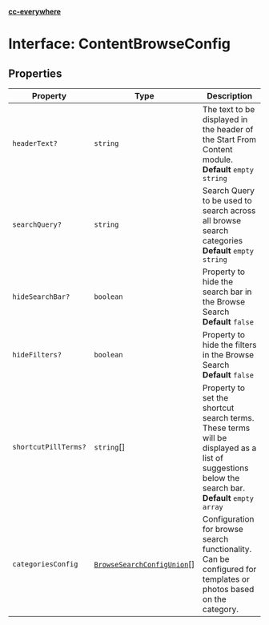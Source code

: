 [**cc-everywhere**](../../../../../../index.md)

<HorizontalLine />

# Interface: ContentBrowseConfig

## Properties

| Property | Type | Description |
| ------ | ------ | ------ |
| `headerText?` | `string` | The text to be displayed in the header of the Start From Content module. **Default** `empty string` |
| `searchQuery?` | `string` | Search Query to be used to search across all browse search categories **Default** `empty string` |
| `hideSearchBar?` | `boolean` | Property to hide the search bar in the Browse Search **Default** `false` |
| `hideFilters?` | `boolean` | Property to hide the filters in the Browse Search **Default** `false` |
| `shortcutPillTerms?` | `string`[] | Property to set the shortcut search terms. These terms will be displayed as a list of suggestions below the search bar. **Default** `empty array` |
| `categoriesConfig` | [`BrowseSearchConfigUnion`](../../../browse-search-config-types/type-aliases/browse-search-config-union.md)[] | Configuration for browse search functionality. Can be configured for templates or photos based on the category. |
